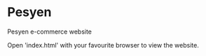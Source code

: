 # Pesyen
Pesyen e-commerce website

Open 'index.html' with your favourite browser to view the website.
